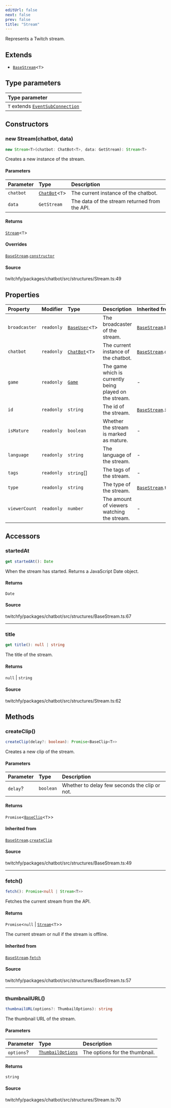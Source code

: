 ```yaml
---
editUrl: false
next: false
prev: false
title: "Stream"
---
```


Represents a Twitch stream.

## Extends

- [`BaseStream`](/api/chatbot/classes/basestream/)\<`T`\>

## Type parameters

| Type parameter |
| :------ |
| `T` extends [`EventSubConnection`](/api/chatbot/enumerations/eventsubconnection/) |

## Constructors

### new Stream(chatbot, data)

```ts
new Stream<T>(chatbot: ChatBot<T>, data: GetStream): Stream<T>
```

Creates a new instance of the stream.

#### Parameters

| Parameter | Type | Description |
| :------ | :------ | :------ |
| `chatbot` | [`ChatBot`](/api/chatbot/classes/chatbot/)\<`T`\> | The current instance of the chatbot. |
| `data` | `GetStream` | The data of the stream returned from the API. |

#### Returns

[`Stream`](/api/chatbot/classes/stream/)\<`T`\>

#### Overrides

[`BaseStream`](/api/chatbot/classes/basestream/).[`constructor`](/api/chatbot/classes/basestream/#constructors)

#### Source

twitchfy/packages/chatbot/src/structures/Stream.ts:49

## Properties

| Property | Modifier | Type | Description | Inherited from |
| :------ | :------ | :------ | :------ | :------ |
| `broadcaster` | `readonly` | [`BaseUser`](/api/chatbot/classes/baseuser/)\<`T`\> | The broadcaster of the stream. | [`BaseStream`](/api/chatbot/classes/basestream/).`broadcaster` |
| `chatbot` | `readonly` | [`ChatBot`](/api/chatbot/classes/chatbot/)\<`T`\> | The current instance of the chatbot. | [`BaseStream`](/api/chatbot/classes/basestream/).`chatbot` |
| `game` | `readonly` | [`Game`](/api/chatbot/interfaces/game/) | The game which is currently being played on the stream. | - |
| `id` | `readonly` | `string` | The id of the stream. | [`BaseStream`](/api/chatbot/classes/basestream/).`id` |
| `isMature` | `readonly` | `boolean` | Whether the stream is marked as mature. | - |
| `language` | `readonly` | `string` | The language of the stream. | - |
| `tags` | `readonly` | `string`[] | The tags of the stream. | - |
| `type` | `readonly` | `string` | The type of the stream. | [`BaseStream`](/api/chatbot/classes/basestream/).`type` |
| `viewerCount` | `readonly` | `number` | The amount of viewers watching the stream. | - |

## Accessors

### startedAt

```ts
get startedAt(): Date
```

When the stream has started. Returns a JavaScript Date object.

#### Returns

`Date`

#### Source

twitchfy/packages/chatbot/src/structures/BaseStream.ts:67

***

### title

```ts
get title(): null | string
```

The title of the stream.

#### Returns

`null` \| `string`

#### Source

twitchfy/packages/chatbot/src/structures/Stream.ts:62

## Methods

### createClip()

```ts
createClip(delay?: boolean): Promise<BaseClip<T>>
```

Creates a new clip of the stream.

#### Parameters

| Parameter | Type | Description |
| :------ | :------ | :------ |
| `delay`? | `boolean` | Whether to delay few seconds the clip or not. |

#### Returns

`Promise`\<[`BaseClip`](/api/chatbot/classes/baseclip/)\<`T`\>\>

#### Inherited from

[`BaseStream`](/api/chatbot/classes/basestream/).[`createClip`](/api/chatbot/classes/basestream/#createclip)

#### Source

twitchfy/packages/chatbot/src/structures/BaseStream.ts:49

***

### fetch()

```ts
fetch(): Promise<null | Stream<T>>
```

Fetches the current stream from the API.

#### Returns

`Promise`\<`null` \| [`Stream`](/api/chatbot/classes/stream/)\<`T`\>\>

The current stream or null if the stream is offline.

#### Inherited from

[`BaseStream`](/api/chatbot/classes/basestream/).[`fetch`](/api/chatbot/classes/basestream/#fetch)

#### Source

twitchfy/packages/chatbot/src/structures/BaseStream.ts:57

***

### thumbnailURL()

```ts
thumbnailURL(options?: ThumbailOptions): string
```

The thumbnail URL of the stream.

#### Parameters

| Parameter | Type | Description |
| :------ | :------ | :------ |
| `options`? | [`ThumbailOptions`](/api/chatbot/interfaces/thumbailoptions/) | The options for the thumbnail. |

#### Returns

`string`

#### Source

twitchfy/packages/chatbot/src/structures/Stream.ts:70
